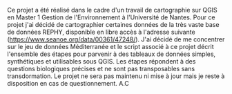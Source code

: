 Ce projet a été réalisé dans le cadre d'un travail de cartographie sur QGIS en Master 1 Gestion de l'Environnement à l'Université de Nantes. Pour ce projet
j'ai décidé de cartographier certaines données de la très vaste base de données REPHY, disponible en libre accès à l'adresse suivante (https://www.seanoe.org/data/00361/47248/).
J'ai décidé de me concentrer sur le jeu de données Méditerranée et le script associé à ce projet décrit l'ensemble des étapes pour parvenir à des tableaux de données
simples, synthétiques et utilisables sous QGIS. Les étapes répondent à des questions biologiques précises et ne sont pas transposables sans transdormation.
Le projet ne sera pas maintenu ni mise à jour mais je reste à disposition en cas de questionnement.
A.C

